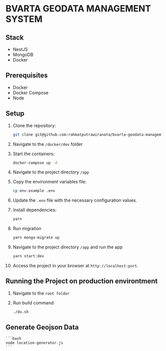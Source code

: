 # BVARTA GEODATA MANAGEMENT SYSTEM

## Stack
- NestJS
- MongoDB
- Docker

## Prerequisites
- Docker
- Docker Compose
- Node

## Setup

1. Clone the repository:
    ```bash
    git clone git@github.com:rahmatputrawiranata/bvarta-geodata-management-system.git
    ```

2. Navigate to the `/docker/dev` folder

3. Start the containers:
    ```bash
    docker-compose up -d
    ```

4. Navigate to the project directory `/app`

3. Copy the environment variables file:
    ```bash
    cp env.example .env
    ```

4. Update the `.env` file with the necessary configuration values.

5. Install dependencies:
    ```bash
    yarn
    ```

6. Run migration
    ```bash
    yarn mongo-migrate up
    ```

7. Navigate to the project directory `/app` and run the app
    ```bash
    yarn start:dev
    ```

8. Access the project in your browser at `http://localhost:port`.



## Running the Project on production environtment

1. Navigate to the `root folder`

2. Run build command

    ```bash
    ./do.sh
    ```

## Generate Geojson Data

    ```bash
    node location-generator.js
    ```